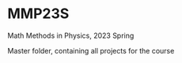 # MMP23S
Math Methods in Physics, 2023 Spring

Master folder, containing all projects for the course
